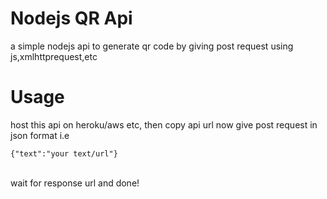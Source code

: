 # Nodejs QR Api
a simple nodejs api to generate qr code by giving post request using js,xmlhttprequest,etc
# Usage
host this api on heroku/aws etc, then copy api url now give post request in json format i.e
<br>
```
{"text":"your text/url"}
```
<br>
wait for response url and done!
